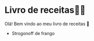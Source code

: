 # Livro de receitas:man_cook:

Olá! Bem vindo ao meu livro de receitas :wave:

- Strogonoff de frango

